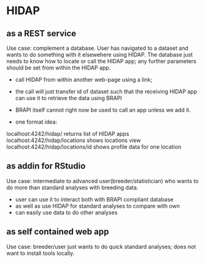 # HIDAP 

## as a REST service

Use case: complement a database. User has navigated to a dataset and wants to do something with it elsewehere using HIDAP. The database just needs to know how to locate or call the HIDAP app; any further parameters should be set from within the HIDAP app.

- call HIDAP from within another web-page using a link; 
- the call will just transfer id of dataset such that the receiving HIDAP app can
   use it to retrieve the data using BRAPI
   
- BRAPI itself cannot right now be used to call an app unless we add it.
- one format idea:

localhost:4242/hidap/                 returns list of HIDAP apps
localhost:4242/hidap/locations        shows locations view
localhost:4242/hidap/locations/id     shows profile data for one location

## as addin for RStudio

Use case:
intermediate to advanced user(breeder/statistician) who wants to do more than standard analyses with breeding data.

- user can use it to interact both with BRAPI compliant database
- as well as use HIDAP for standard analyses to compare with own
- can easily use data to do other analyses 


## as self contained web app

Use case: breeder/user just wants to do quick standard analyses; does not want to install tools locally.




